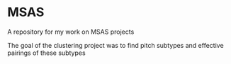 # MSAS
A repository for my work on MSAS projects

The goal of the clustering project was to find pitch subtypes and effective pairings of these subtypes
